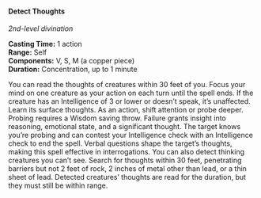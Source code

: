 #### Detect Thoughts
<!-- TODO Check and tag this spell -->
<!-- markdownlint-disable-next-line no-emphasis-as-heading -->
_2nd-level divination_

**Casting Time:** 1 action \
**Range:** Self \
**Components:** V, S, M (a copper piece) \
**Duration:** Concentration, up to 1 minute

You can read the thoughts of creatures within 30 feet of you.
Focus your mind on one creature as your action on each turn until the spell ends.
If the creature has an Intelligence of 3 or lower or doesn’t speak, it’s unaffected.
Learn its surface thoughts.
As an action, shift attention or probe deeper.
Probing requires a Wisdom saving throw.
Failure grants insight into reasoning, emotional state, and a significant thought.
The target knows you’re probing and can contest your Intelligence check with an Intelligence check to end the spell.
Verbal questions shape the target’s thoughts, making this spell effective in interrogations.
You can also detect thinking creatures you can’t see.
Search for thoughts within 30 feet, penetrating barriers but not 2 feet of rock, 2 inches of metal other than lead, or a thin sheet of lead.
Detected creatures’ thoughts are read for the duration, but they must still be within range.
